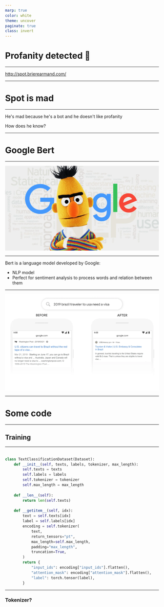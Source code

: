 ```yaml
---
marp: true
color: white
theme: uncover
paginate: true
class: invert
---
```


<style>
section::after {
  content: attr(data-marpit-pagination) '/' attr(data-marpit-pagination-total);
}
</style>


# Profanity detected 👀

---

http://spot.brierearmand.com/

---

# Spot is mad

---

He's mad because he's a bot and he doesn't like profanity

How does he know?

---

# Google Bert

---

![Bert](./assets/bert-google.webp)

---

Bert is a language model developed by Google:

- NLP model
- Perfect for sentiment analysis to process words and relation between them

---

![Brazil traveler](./assets/brazil-traveler.webp)

---

# Some code

---

## Training

---


```python

class TextClassificationDataset(Dataset):
    def __init__(self, texts, labels, tokenizer, max_length):
        self.texts = texts
        self.labels = labels
        self.tokenizer = tokenizer
        self.max_length = max_length

    def __len__(self):
        return len(self.texts)

    def __getitem__(self, idx):
        text = self.texts[idx]
        label = self.labels[idx]
        encoding = self.tokenizer(
            text,
            return_tensors="pt",
            max_length=self.max_length,
            padding="max_length",
            truncation=True,
        )
        return {
            "input_ids": encoding["input_ids"].flatten(),
            "attention_mask": encoding["attention_mask"].flatten(),
            "label": torch.tensor(label),
        }
```

---

### Tokenizer?
